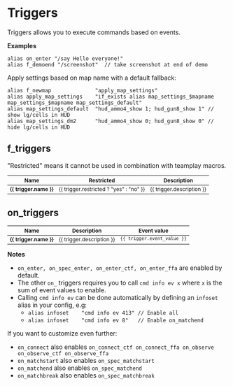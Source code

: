 ---
---

<script setup>
import fTriggers from '../../data/f_triggers.json';
import onTriggers from './../../data/on_triggers.json';
</script>

# Triggers

Triggers allows you to execute commands based on events.

**Examples**

```
alias on_enter "/say Hello everyone!"
alias f_demoend "/screenshot"  // take screenshot at end of demo
```

Apply settings based on map name with a default fallback:

```
alias f_newmap              "apply_map_settings"
alias apply_map_settings    "if_exists alias map_settings_$mapname map_settings_$mapname map_settings_default"
alias map_settings_default  "hud_ammo4_show 1; hud_gun8_show 1" // show lg/cells in HUD
alias map_settings_dm2      "hud_ammo4_show 0; hud_gun8_show 0" // hide lg/cells in HUD
```

## f_triggers

"Restricted" means it cannot be used in combination with teamplay macros.

<table style="font-size: 0.85em">
    <thead>
        <tr>
            <th>Name</th>
            <th>Restricted</th>
            <th>Description</th>
        </tr>
    </thead>
    <tbody>
        <tr v-for="trigger in fTriggers">
            <td valign="top">
                <strong>{{ trigger.name }}</strong>
            </td>
            <td valign="top">
                {{ trigger.restricted ? "yes" : "no" }}
            </td>
            <td valign="top">
                {{ trigger.description }}
            </td>
        </tr>
    </tbody>
</table>

## on_triggers

<table style="font-size: 0.85em">
    <thead>
        <tr>
            <th>Name</th>
            <th>Description</th>
            <th>Event value</th>
        </tr>
    </thead>
    <tbody>
        <tr v-for="trigger in onTriggers">
            <td valign="top">
                <strong>{{ trigger.name }}</strong>
            </td>
            <td valign="top">
                {{ trigger.description }}
            </td>
             <td valign="top">
                <code>{{ trigger.event_value }}</code>
            </td>
        </tr>
    </tbody>
</table>

**Notes**

* `on_enter, on_spec_enter, on_enter_ctf, on_enter_ffa` are enabled by default.
* The other `on_` triggers requires you to call `cmd info ev x` where `x` is the sum of event values to enable.
* Calling `cmd info ev` can be done automatically by defining an `infoset` alias in your config, e.g:
    * `alias infoset    "cmd info ev 413" // Enable all`
    * `alias infoset    "cmd info ev 8"   // Enable on_matchend`

If you want to customize even further:

* `on_connect` also enables `on_connect_ctf on_connect_ffa on_observe on_observe_ctf on_observe_ffa`
* `on_matchstart` also enables `on_spec_matchstart`
* `on_matchend` also enables `on_spec_matchend`
* `on_matchbreak` also enables `on_spec_matchbreak`

